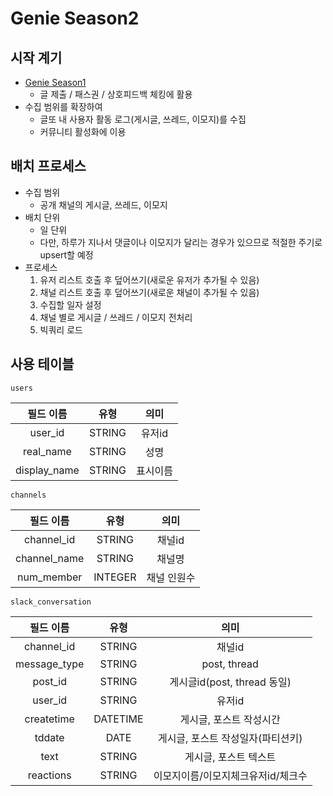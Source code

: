 # Genie Season2
## 시작 계기
- [Genie Season1](https://github.com/geultto/genie)
    - 글 제출 / 패스권 / 상호피드백 체킹에 활용
- 수집 범위를 확장하여
    - 글또 내 사용자 활동 로그(게시글, 쓰레드, 이모지)를 수집
    - 커뮤니티 활성화에 이용
## 배치 프로세스
- 수집 범위
    - 공개 채널의 게시글, 쓰레드, 이모지
- 배치 단위
    - 일 단위 
    - 다만, 하루가 지나서 댓글이나 이모지가 달리는 경우가 있으므로 적절한 주기로 upsert할 예정
- 프로세스
    1. 유저 리스트 호출 후 덮어쓰기(새로운 유저가 추가될 수 있음)
    2. 채널 리스트 호출 후 덮어쓰기(새로운 채널이 추가될 수 있음)
    3. 수집할 일자 설정
    4. 채널 별로 게시글 / 쓰레드 / 이모지 전처리
    5. 빅쿼리 로드
## 사용 테이블
`users`

| 필드 이름| 유형 | 의미 |
| :----------: | :---------: | :----------: |
| user_id    | STRING       | 유저id             |
| real_name    | STRING       | 성명          |
| display_name    | STRING       | 표시이름          |

`channels`

| 필드 이름| 유형 | 의미 |
| :----------: | :---------: | :----------: |
| channel_id    | STRING       | 채널id             |
| channel_name    | STRING       | 채널명          |
| num_member    | INTEGER       | 채널 인원수          |


`slack_conversation`

| 필드 이름| 유형 | 의미 |
| :----------: | :---------: | :----------: |
| channel_id    | STRING       | 채널id             |
| message_type    | STRING       | post, thread          |
| post_id    | STRING       | 게시글id(post, thread 동일)          |
| user_id    | STRING       | 유저id          |
| createtime    | DATETIME       | 게시글, 포스트 작성시간          |
| tddate    | DATE       | 게시글, 포스트 작성일자(파티션키)          |
| text    | STRING       | 게시글, 포스트 텍스트          |
| reactions    | STRING       | 이모지이름/이모지체크유저id/체크수          |
